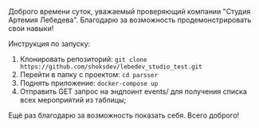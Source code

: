 Доброго времени суток, уважаемый проверяющий компании "Студия Артемия Лебедева". Благодарю за возможность продемонстрировать свои навыки!

Инструкция по запуску:
1) Клонировать репозиторий: `git clone https://github.com/shoksdev/lebedev_studio_test.git`
2) Перейти в папку с проектом: `cd parsser`
3) Поднять приложение: `docker-compose up`
4) Отправить GET запрос на эндпоинт events/ для получения списка всех мероприятий из таблицы;

Ещё раз благодарю за возможность показать себя. Всего доброго!
